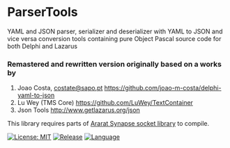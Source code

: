 # ParserTools
YAML and JSON parser, serializer and deserializer with YAML to JSON and vice versa conversion tools containing pure Object Pascal source code for both Delphi and Lazarus

### Remastered and rewritten version originally based on a works by
  1. Joao Costa, costate@sapo.pt https://github.com/joao-m-costa/delphi-yaml-to-json
  2. Lu Wey (TMS Core) https://github.com/LuWey/TextContainer
  3. Json Tools http://www.getlazarus.org/json

This library requires parts of [Ararat Synapse socket library](http://www.ararat.cz/synapse/) to compile.

[![License: MIT](https://img.shields.io/badge/License-MIT-yellow.svg)](https://opensource.org/licenses/MIT)
[![Release](https://shields.io/badge/Prerelease-v1.0-blue?style=flat)](https://github.com/biot2/ParserTools/releases/tag/v1.0-pre)
[![Language](https://img.shields.io/badge/Language-Object%20Pascal-darkgreen)](https://en.wikipedia.org/wiki/Object_Pascal)

